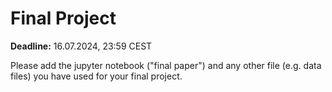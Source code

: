 # Final Project

**Deadline:** 16.07.2024, 23:59 CEST

Please add the jupyter notebook ("final paper") and any other file (e.g. data files) you have used for your final project.